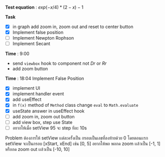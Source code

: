 **Test equation** : $exp(-x/4) * (2- x) - 1$

**Task**
- [x] in graph add zoom in, zoom out and reset to center button
- [x] Implement false position
- [ ] Implement Newpton Rophson
- [ ] Implement Secant

**Time** : 9:00

- send `viewbox`  hook to component not $Dr$ or $Rr$
- add zoom button

**Time** : 18:04
Implement False Position
- [x] implement UI
- [x] implement handler event
- [x] add useEffect
- [x] in `f(x)` method of `Method` class change `eval` to `Math.evaluate`
- [x] useState answer in useEffect hook
- [ ] add zoom in, zoom out button
- [ ] add view box, step use State
- [ ] อยากให้เมื่อ setView 95 จะ step ทีละ 10s

Problem
ต้องการให้ setView เเต่ละครั้งเป็น กรอบเป็นเลขที่ลงท้ายด้วย 0 โดยตอนเเรก setView จะเป็นกรอบ [xStart, xEnd] เช่น [0, 5] อยากให้พอ พอกด zoom เเล้วเป็น [-1, 1]
หรือกด zoom out เเล้วเป็น [-10, 10]

